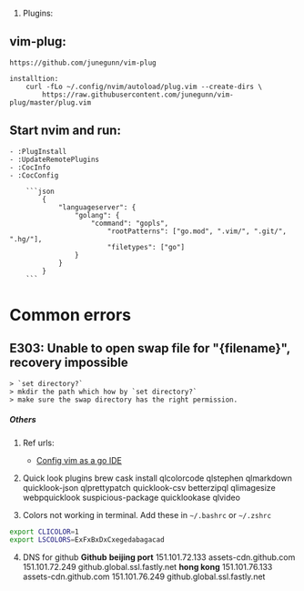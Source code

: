 

1. Plugins:
## vim-plug:
    https://github.com/junegunn/vim-plug

    installtion:
        curl -fLo ~/.config/nvim/autoload/plug.vim --create-dirs \
            https://raw.githubusercontent.com/junegunn/vim-plug/master/plug.vim



## Start nvim and run:

	- :PlugInstall
    - :UpdateRemotePlugins
	- :CocInfo
	- :CocConfig

		```json
			{
				"languageserver": {
					"golang": {
						"command": "gopls",
							"rootPatterns": ["go.mod", ".vim/", ".git/", ".hg/"],
							"filetypes": ["go"]
					}
				}
			}
		```


# Common errors

## E303: Unable to open swap file for "{filename}", recovery impossible
    > `set directory?`
    > mkdir the path which how by `set directory?`
    > make sure the swap directory has the right permission.


##### Others

1. Ref urls:
	- [Config vim as a go IDE](https://octetz.com/docs/2019/2019-04-24-vim-as-a-go-ide/)


2. Quick look plugins
    brew cask install qlcolorcode qlstephen qlmarkdown quicklook-json qlprettypatch quicklook-csv betterzipql qlimagesize webpquicklook suspicious-package quicklookase qlvideo

3. Colors not working in terminal. Add these in `~/.bashrc` or `~/.zshrc`
```bash
export CLICOLOR=1
export LSCOLORS=ExFxBxDxCxegedabagacad
```

4. DNS for github
**Github**
**beijing port**
151.101.72.133  assets-cdn.github.com
151.101.72.249  github.global.ssl.fastly.net
**hong kong**
151.101.76.133  assets-cdn.github.com
151.101.76.249  github.global.ssl.fastly.net
